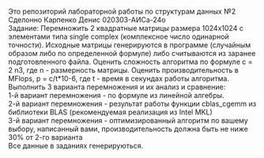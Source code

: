 Это репозиторий лабораторной работы по структурам данных №2  
Сделонно Карпенко Денис 020303-АИСа-24о  
Задание: Перемножить 2 квадратные матрицы размера 1024x1024 с элементами типа single complex (комплексное число одинарной точности).
Исходные матрицы генерируются в программе (случайным образом либо по определенной формуле) либо считываются из заранее подготовленного файла.
Оценить сложность алгоритма по формуле c = 2 n3, где n - размерность матрицы.
Оценить производительность в MFlops, p = c/t*10-6, где t - время в секундах работы алгоритма.
Выполнить 3 варианта перемножения и их анализ и сравнение:  
1-й вариант перемножения - по формуле из линейной алгебры.  
2-й вариант перемножения - результат работы функции cblas_cgemm из библиотеки BLAS (рекомендуемая реализация из Intel MKL)  
3-й вариант перемножения - оптимизированный алгоритм по вашему выбору, написанный вами, производительность должна быть не ниже 30% от 2-го варианта  
Все данные в заданиях генерируються. 
